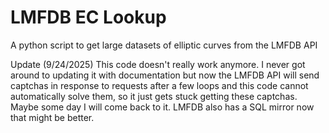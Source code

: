 # LMFDB EC Lookup

A python script to get large datasets of elliptic curves from the LMFDB API

Update (9/24/2025) This code doesn't really work anymore. I never got around to updating it with documentation but now the LMFDB API will send captchas in response to requests after a few loops and this code cannot automatically solve them, so it just gets stuck getting these captchas. Maybe some day I will come back to it. LMFDB also has a SQL mirror now that might be better.
